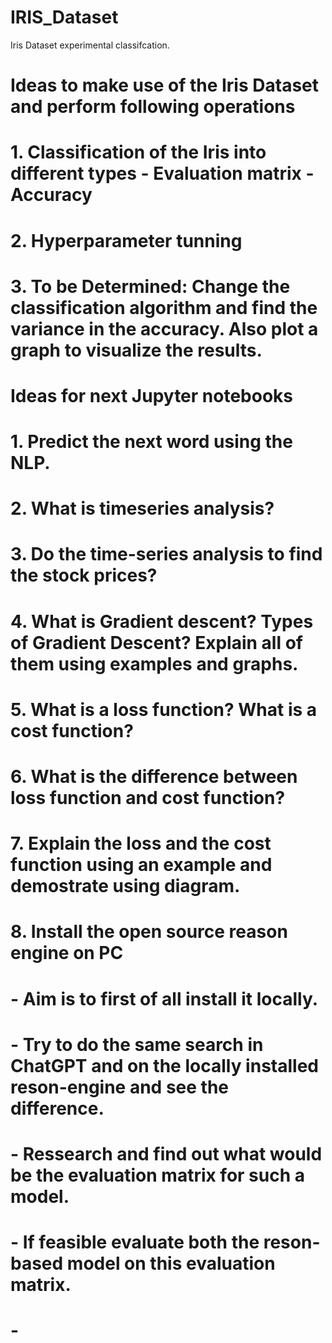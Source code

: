 # IRIS_Dataset
Iris Dataset experimental classifcation.




# Ideas to make use of the Iris Dataset and perform following operations
# 1. Classification of the Iris into different types - Evaluation matrix - Accuracy
# 2. Hyperparameter tunning 
# 3. To be Determined: Change the classification algorithm and find the variance in the accuracy. Also plot a graph to visualize the results.


# Ideas for next Jupyter notebooks
# 1. Predict the next word using the NLP.
# 2. What is timeseries analysis? 
# 3. Do the time-series analysis to find the stock prices?
# 4. What is Gradient descent? Types of Gradient Descent? Explain all of them using examples and graphs.
# 5. What is a loss function? What is a cost function?
# 6. What is the difference between loss function and cost function?
# 7. Explain the loss and the cost function using an example and demostrate using diagram.
# 8. Install the open source reason engine on PC
# - Aim is to first of all install it locally.
# - Try to do the same search in ChatGPT and on the locally installed reson-engine and see the difference.
# - Ressearch and find out what would be the evaluation matrix for such a model.
# - If feasible evaluate both the reson-based model on this evaluation matrix.
# - 